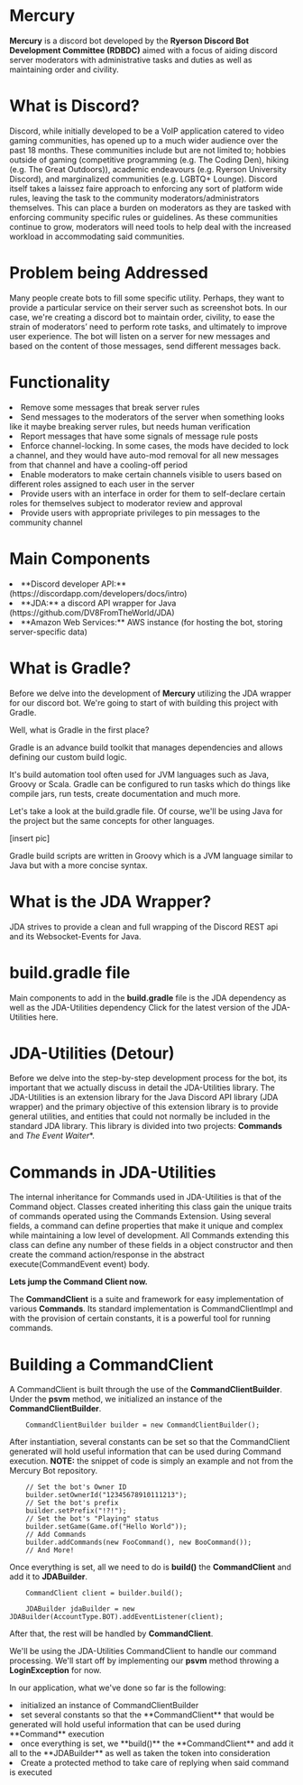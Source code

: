 # Mercury

**Mercury** is a discord bot developed by the **Ryerson Discord Bot Development Committee (RDBDC)** aimed with a focus
of aiding discord server moderators with administrative tasks and duties as well as maintaining order and civility.

# What is Discord?

Discord, while initially developed to be a VoIP application catered to video gaming communities, has opened up to a much
wider audience over the past 18 months. These communities include but are not limited to; hobbies outside of gaming
(competitive programming (e.g. The Coding Den),  hiking (e.g. The Great Outdoors)), academic endeavours (e.g. Ryerson
University Discord), and marginalized communities (e.g. LGBTQ+ Lounge). Discord itself takes a laissez faire approach to
enforcing any sort of platform wide rules, leaving the task to the community moderators/administrators themselves. This
can place a burden on moderators as they are tasked with enforcing community specific rules or guidelines. As these
communities continue to grow, moderators will need tools to help deal with the increased workload in accommodating said
communities.

# Problem being Addressed

Many people create bots to fill some specific utility. Perhaps, they want to provide a particular service on their
server such as screenshot bots. In our case, we're creating a discord bot to maintain order, civility, to ease the
strain of moderators’ need to perform rote tasks, and ultimately to improve user experience. The bot will listen on a
server for new messages and based on the content of those messages, send different messages back.

# Functionality

<li>Remove some messages that break server rules</li>
<li>Send messages to the moderators of the server when something looks like it maybe breaking server rules, but needs human verification</li>
<li>Report messages that have some signals of message rule posts</li>
<li>Enforce channel-locking. In some cases, the mods have decided to lock a channel, and they would have auto-mod removal for all new messages from that channel and have a cooling-off period</li>
<li>Enable moderators to make certain channels visible to users based on different roles assigned to each user in the server</li>
<li>Provide users with an interface in order for them to self-declare certain roles for themselves subject to moderator review and approval</li>
<li>Provide users with appropriate privileges to pin messages to the community channel</li>


# Main Components

<li>**Discord developer API:** (https://discordapp.com/developers/docs/intro)</li>
<li>**JDA:** a discord API wrapper for Java (https://github.com/DV8FromTheWorld/JDA)</li>
<li>**Amazon Web Services:** AWS instance (for hosting the bot, storing server-specific data)</li>


# What is Gradle?

Before we delve into the development of **Mercury** utilizing the JDA wrapper for our discord bot. We're going to start of with building this project with Gradle.

Well, what is Gradle in the first place?

Gradle is an advance build toolkit that manages dependencies and allows defining our custom build logic.

It's build automation tool often used for JVM languages such as Java, Groovy or Scala. Gradle can be configured to run tasks which do things like compile jars, run tests, create documentation and much more.

Let's take a look at the build.gradle file. Of course, we'll be using Java for the project but the same concepts for other languages.

[insert pic]

Gradle build scripts are written in Groovy which is a JVM language similar to Java but with a more concise syntax.

# What is the JDA Wrapper?

JDA strives to provide a clean and full wrapping of the Discord REST api and its Websocket-Events for Java.

# build.gradle file

Main components to add in the **build.gradle** file is the JDA dependency as well as the JDA-Utilities dependency
Click for the latest version of the JDA-Utilities here.


# JDA-Utilities (Detour)

Before we delve into the step-by-step development process for the bot, its important that we actually discuss in detail
the JDA-Utilities library. The JDA-Utilities is an extension library for the Java Discord API library (JDA wrapper) and
the primary objective of this extension library is to provide general utilities, and entities that could not normally
be included in the standard JDA library. This library is divided into two projects: **Commands** and *The Event Waiter**.


# Commands in JDA-Utilities

The internal inheritance for Commands used in JDA-Utilities is that of the Command object. Classes created inheriting
this class gain the unique traits of commands operated using the Commands Extension. Using several fields, a command can
define properties that make it unique and complex while maintaining a low level of development. All Commands extending
this class can define any number of these fields in a object constructor and then create the command action/response in
the abstract execute(CommandEvent event) body.

**Lets jump the Command Client now.**

The **CommandClient** is a suite and framework for easy implementation of various **Commands**. Its standard
implementation is CommandClientImpl and with the provision of certain constants, it is a powerful tool for running
commands.


# Building a CommandClient

A CommandClient is built through the use of the **CommandClientBuilder**.
Under the **psvm** method, we initialized an instance of the **CommandClientBuilder**.

        CommandClientBuilder builder = new CommandClientBuilder();

After instantiation, several constants can be set so that the CommandClient generated will hold useful information that can be used during Command execution.
**NOTE:** the snippet of code is simply an example and not from the Mercury Bot repository.

        // Set the bot's Owner ID
        builder.setOwnerId("12345678910111213");
        // Set the bot's prefix
        builder.setPrefix("!?!");
        // Set the bot's "Playing" status
        builder.setGame(Game.of("Hello World"));
        // Add Commands
        builder.addCommands(new FooCommand(), new BooCommand());
        // And More!

Once everything is set, all we need to do is **build()** the **CommandClient** and add it to **JDABuilder**.

        CommandClient client = builder.build();

        JDABuilder jdaBuilder = new JDABuilder(AccountType.BOT).addEventListener(client);


After that, the rest will be handled by **CommandClient**.


We'll be using the JDA-Utilities CommandClient to handle our command processing. We'll start off by implementing our
**psvm** method throwing a **LoginException** for now.

In our application, what we've done so far is the following:

<li>initialized an instance of CommandClientBuilder</li>
<li>set several constants so that the **CommandClient** that would be generated will hold useful information that can be
used during **Command** execution</li>
<li>once everything is set, we **build()** the **CommandClient** and add it all to the **JDABuilder** as well as taken the
 token into consideration</li>
<li>Create a protected method to take care of replying when said command is executed</li>






